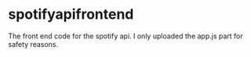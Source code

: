 # spotifyapifrontend
The front end code for the spotify api. I only uploaded the app.js part for safety reasons.
